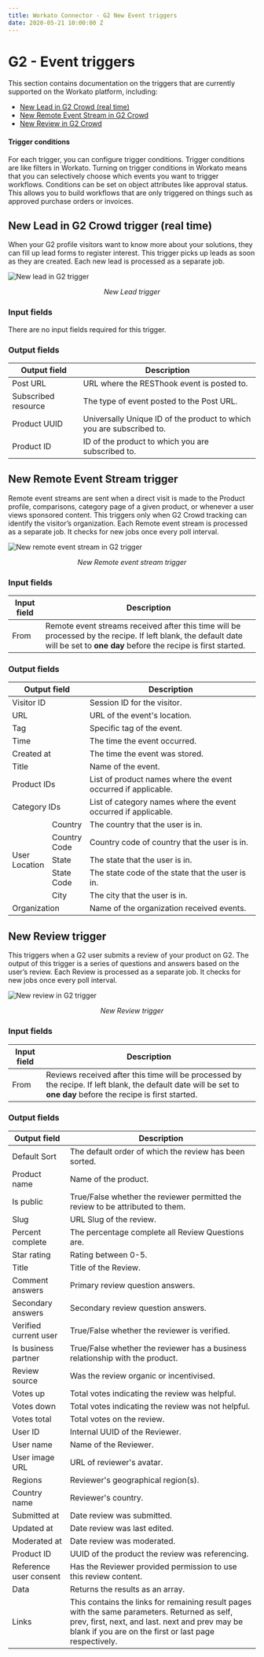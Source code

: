 ```yaml
---
title: Workato Connector - G2 New Event triggers
date: 2020-05-21 10:00:00 Z
---
```

# G2 - Event triggers
This section contains documentation on the triggers that are currently supported on the Workato platform, including:

 * [New Lead in G2 Crowd (real time)](#new-lead-in-g2-crowd-trigger-real-time)
 * [New Remote Event Stream in G2 Crowd](#new-remote-event-stream-trigger)
 * [New Review in G2 Crowd](#new-review-trigger)

#### Trigger conditions
For each trigger, you can configure trigger conditions. Trigger conditions are like filters in Workato. Turning on trigger conditions in Workato means that you can selectively choose which events you want to trigger workflows. Conditions can be set on object attributes like approval status.  This allows you to build workflows that are only triggered on things such as approved purchase orders or invoices.

## New Lead in G2 Crowd trigger (real time)
When your G2 profile visitors want to know more about your solutions, they can fill up lead forms to register interest. This trigger picks up leads as soon as they are created. Each new lead is processed as a separate job.

![New lead in G2 trigger](~@img/g2/new-lead.png)
<center><i>New Lead trigger</i></center>

### Input fields
There are no input fields required for this trigger.

### Output fields
<table>
  <thead>
    <tr>
      <th>Output field</th>
      <th>Description</th>
    </tr>
  </thead>
  <tbody>
    <tr>
      <td>Post URL</td>
      <td>URL where the RESThook event is posted to.</td>
    </tr>
    <tr>
      <td>Subscribed resource</td>
      <td>The type of event posted to the Post URL.</td>
    </tr>
    <tr>
      <td>Product UUID</td>
      <td>Universally Unique ID of the product to which you are subscribed to.</td>
    </tr>
    <tr>
      <td>Product ID</td>
      <td>ID of the product to which you are subscribed to.</td>
    </tr>
  </tbody>
</table>


## New Remote Event Stream trigger
Remote event streams are sent when a direct visit is made to the Product profile, comparisons, category page of a given product, or whenever a user views sponsored content. This triggers only when G2 Crowd tracking can identify the visitor’s organization. Each Remote event stream is processed as a separate job. It checks for new jobs once every poll interval.

![New remote event stream in G2 trigger](~@img/g2/new-res.png)
<center><i>New Remote event stream trigger</i></center>

### Input fields
<table>
  <thead>
    <tr>
      <th>Input field</th>
      <th>Description</th>
    </tr>
  </thead>
  <tbody>
    <tr>
      <td>From</td>
      <td>Remote event streams received after this time will be processed by the recipe. If left blank, the default date will be set to <strong>one day</strong> before the recipe is first started.
      </td>
    </tr>
  </tbody>
</table>


### Output fields
<table class="unchanged rich-diff-level-one">
  <thead>
    <tr>
      <th colspan="2" width='25%'>Output field</th>
      <th>Description</th>
    </tr>
  </thead>
  <tbody>
    <tr>
      <td colspan="2">
        Visitor ID
      </td>
      <td>
        Session ID for the visitor.
      </td>
    </tr>
      <tr>
        <td colspan="2">URL</td>
        <td>
          URL of the event's location.
        </td>
      </tr>
    <tr>
      <td colspan="2">
        Tag
      </td>
      <td>
        Specific tag of the event.
      </td>
    </tr>
    <tr>
      <td colspan="2">
        Time
      </td>
      <td>
        The time the event occurred.
      </td>
    </tr>
    <tr>
      <td colspan="2">
        Created at
      </td>
      <td>
        The time the event was stored.
      </td>
    </tr>
    <tr>
      <td colspan="2">
        Title
      </td>
      <td>
        Name of the event.
      </td>
    </tr>
    <tr>
      <td colspan="2">
        Product IDs
      </td>
      <td>
        List of product names where the event occurred if applicable.
      </td>
    </tr>
    <tr>
      <td colspan="2">
        Category IDs
      </td>
      <td>
        List of category names where the event occurred if applicable.
      </td>
    </tr>
    <tr>
      <td rowspan="5">
        User Location
      </td>
      <td>Country</td>
      <td>The country that the user is in.</td>
    </tr>
    <tr>
      <td>Country Code</td>
      <td>Country code of country that the user is in.</td>
    </tr>
    <tr>
      <td>State</td>
      <td>The state that the user is in.</td>
    </tr>
    <tr>
      <td>State Code</td>
      <td>The state code of the state that the user is in.</td>
    </tr>
    <tr>
      <td>City</td>
      <td>The city that the user is in.</td>
    </tr>
    <tr>
      <td colspan="2">Organization</td>
      <td>Name of the organization received events.</td>
    </tr>
  </tbody>
</table>

## New Review trigger
This triggers when a G2 user submits a review of your product on G2. The output of this trigger is a series of questions and answers based on the user’s review. Each Review is processed as a separate job. It checks for new jobs once every poll interval.

![New review in G2 trigger](~@img/g2/new-review.png)
<center><i>New Review trigger</i></center>

### Input fields
<table>
  <thead>
    <tr>
      <th>Input field</th>
      <th>Description</th>
    </tr>
  </thead>
  <tbody>
    <tr>
      <td>From</td>
      <td>Reviews received after this time will be processed by the recipe. If left blank, the default date will be set to <strong>one day</strong> before the recipe is first started.
      </td>
    </tr>
  </tbody>
</table>

### Output fields
<table>
  <thead>
    <tr>
      <th>Output field</th>
      <th>Description</th>
    </tr>
  </thead>
  <tbody>
    <tr>
      <td>Default Sort</td>
      <td>The default order of which the review has been sorted.</td>
    </tr>
    <tr>
      <td>Product name</td>
      <td>Name of the product.</td>
    </tr>
    <tr>
      <td>Is public</td>
      <td>True/False whether the reviewer permitted the review to be attributed to them.</td>
    </tr>
    <tr>
      <td>Slug</td>
      <td>URL Slug of the review.</td>
    </tr>
    <tr>
      <td>Percent complete</td>
      <td>The percentage complete all Review Questions are.</td>
    </tr>
    <tr>
      <td>Star rating</td>
      <td>Rating between 0-5.</td>
    </tr>
    <tr>
      <td>Title</td>
      <td>Title of the Review.</td>
    </tr>
    <tr>
      <td>Comment answers</td>
      <td>Primary review question answers.</td>
    </tr>
    <tr>
      <td>Secondary answers</td>
      <td>Secondary review question answers.</td>
    </tr>
    <tr>
      <td>Verified current user</td>
        <td>True/False whether the reviewer is verified.</td>
    </tr>
    <tr>
      <td>Is business partner</td>
      <td>True/False whether the reviewer has a business relationship with the product.</td>
    </tr>
    <tr>
      <td>Review source</td>
      <td>Was the review organic or incentivised.</td>
    </tr>
    <tr>
      <td>Votes up</td>
      <td>Total votes indicating the review was helpful.</td>
    </tr>
    <tr>
      <td>Votes down</td>
      <td>Total votes indicating the review was not helpful.</td>
    </tr>
    <tr>
      <td>Votes total</td>
      <td>Total votes on the review.</td>
    </tr>
    <tr>
      <td>User ID</td>
      <td>Internal UUID of the Reviewer.</td>
    </tr>
    <tr>
      <td>User name</td>
      <td>Name of the Reviewer.</td>
    </tr>
    <tr>
      <td>User image URL</td>
      <td>URL of reviewer's avatar.</td>
    </tr>
    <tr>
      <td>Regions</td>
      <td>Reviewer's geographical region(s).</td>
    </tr>
    <tr>
      <td>Country name</td>
      <td>Reviewer's country.</td>
    </tr>
    <tr>
      <td>Submitted at</td>
      <td>Date review was submitted.</td>
    </tr>
    <tr>
      <td>Updated at</td>
      <td>Date review was last edited.</td>
    </tr>
    <tr>
      <td>Moderated at</td>
      <td>Date review was moderated.</td>
    </tr>
    <tr>
      <td>Product ID</td>
      <td>UUID of the product the review was referencing.</td>
    </tr>
    <tr>
      <td>Reference user consent</td>
      <td>Has the Reviewer provided permission to use this review content.</td>
    </tr>
    <tr>
      <td>Data</td>
      <td>Returns the results as an array.</td>
    </tr>
    <tr>
      <td>Links</td>
      <td>This contains the links for remaining result pages with the same parameters. Returned as self, prev, first, next, and last. next and prev may be blank if you are on   the first or last page respectively.
      </td>
    </tr>
  </tbody>
</table>
